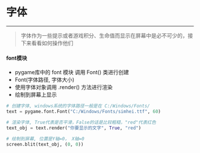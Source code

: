 # 字体

---

> 字体作为一些提示或者游戏积分、生命值而显示在屏幕中是必不可少的，接下来看看如何操作他们

#### 

#### font模块

* pygame库中的 font 模块 调用 Font\(\) 类进行创建
* Font\(字体路径, 字体大小\)
* 使用字体对象调用 .render\(\) 方法进行渲染
* 绘制到屏幕上显示

```python
# 创建字体, windows系统的字体路径一般是在 C:/Windows/Fonts/
text = pygame.font.Font("C:/Windows/Fonts/simhei.ttf", 60)

# 渲染字体, True代表是否平滑，False的话是比较粗糙，"red"代表红色
text_obj = text.render("你要显示的文字", True, "red")

# 绘制到屏幕, 位置是Y轴=0， X轴=0
screen.blit(text_obj, (0, 0))
```



